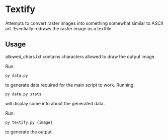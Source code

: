 # Textify

Attempts to convert raster images into something somewhat similar to ASCII art. Esentially redraws the raster image as a textfile.

## Usage

allowed_chars.txt contains characters allowed to draw the output image.

Run:
```
py data.py
```
to generate data required for the main script to work. Running:
```
py data.py stats
```
will display some info about the generated data.

Run:
```
py textify.py {image}
```
to generate the output.
